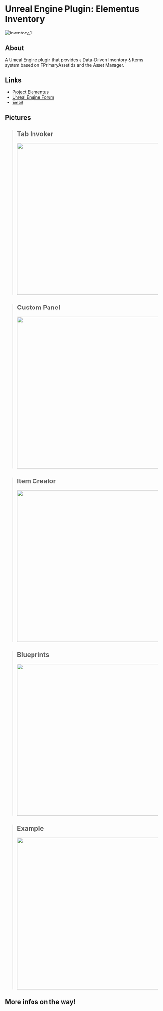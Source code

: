 # Unreal Engine Plugin: Elementus Inventory

![inventory_1](https://user-images.githubusercontent.com/77353979/182725692-481defef-3c1c-486b-bda2-c98c2038d4e4.png)

## About

A Unreal Engine plugin that provides a Data-Driven Inventory & Items system based on FPrimaryAssetIds and the Asset Manager.

## Links
* [Project Elementus](https://github.com/lucoiso/UEProject_Elementus)
* [Unreal Engine Forum](https://forums.unrealengine.com/t/free-elementus-inventory-data-driven-inventory-system/617474?u=lucoiso)
* [Email](mailto:contatolukevboas@gmail.com)  

## Pictures

> ## Tab Invoker
> <img src="https://user-images.githubusercontent.com/77353979/182725151-524435d1-e4d4-42d1-b0cd-c013dc2c8963.png" width="500" />

> ## Custom Panel
> <img src="https://user-images.githubusercontent.com/77353979/182725153-49735fe4-a9cf-4b94-a91e-a0042a1a15c7.png" width="500" />

> ## Item Creator
> <img src="https://user-images.githubusercontent.com/77353979/182725253-860ae284-963f-4aa2-820c-c6b8ea9a5695.png" width="500" />

> ## Blueprints
> <img src="https://user-images.githubusercontent.com/77353979/182727032-381dac14-5f8b-45f5-a1a1-04a8bb5f1eb5.png" width="500" />

> ## Example
> <img src="https://user-images.githubusercontent.com/77353979/182725154-682fd497-5b8f-4e2a-ae6a-a924ea0df66f.png" width="500" />

## More infos on the way!
